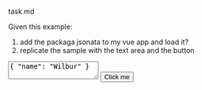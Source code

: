 task.md

Given this example:

1. add the packaga jsonata to my vue app and load it?
2. replicate the sample with the text area and the button

<!DOCTYPE html>
<html lang="en">
  <head>
    <meta charset="UTF-8">
    <title>JSONata test</title>
    <script src="https://cdn.jsdelivr.net/npm/jsonata/jsonata.min.js"></script>
    <script>
      async function greeting() {
        var json = JSON.parse(document.getElementById('json').value);
        var result = await jsonata('"Hello, " & name').evaluate(json);
        document.getElementById('greeting').innerHTML = result;
      }
    </script>
  </head>
  <body>
    <textarea id="json">{ "name": "Wilbur" }</textarea>
    <button onclick="greeting()">Click me</button>
    <p id="greeting"></p>
  </body>
</html>
